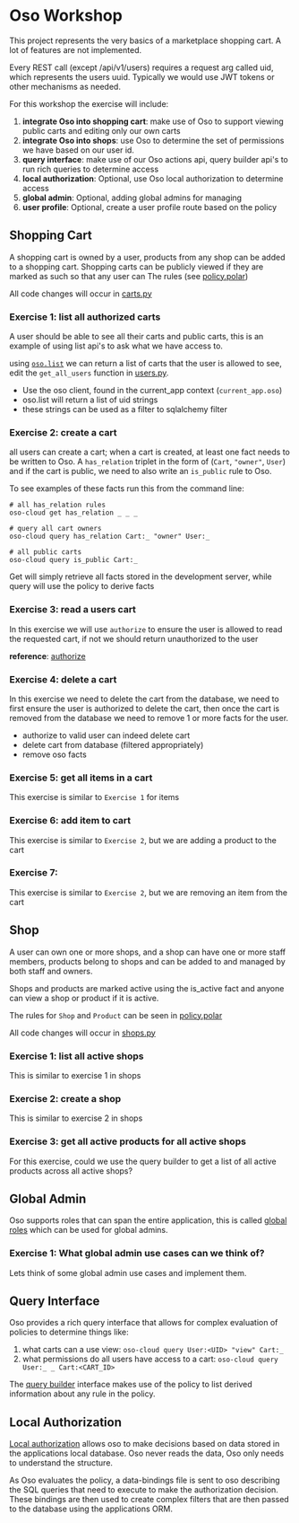 # Oso Workshop

This project represents the very basics of a marketplace shopping cart. A lot of 
features are not implemented.

Every REST call (except /api/v1/users) requires a request arg called uid, which represents
the users uuid. Typically we would use JWT tokens or other mechanisms as needed.

For this workshop the exercise will include:
1. **integrate Oso into shopping cart**: make use of Oso to support viewing public carts
   and editing only our own carts
2. **integrate Oso into shops**: use Oso to determine the set of permissions we have based
   on our user id.
3. **query interface**: make use of our Oso actions api, query builder api's to run rich
   queries to determine access
4. **local authorization**: Optional, use Oso local authorization to determine access
5. **global admin**: Optional, adding global admins for managing 
6. **user profile**: Optional, create a user profile route based on the policy

## Shopping Cart

A shopping cart is owned by a user, products from any shop can be added to a shopping cart.
Shopping carts can be publicly viewed if they are marked as such so that any user can 
The rules (see [policy.polar](./authorization/policy.polar))

All code changes will occur in [carts.py](./oso_demo/routes/carts.py)

### Exercise 1: list all authorized carts

A user should be able to see all their carts and public carts, this is an example of using 
list api's to ask what we have access to.

using [`oso.list`](https://www.osohq.com/docs/app-integration/client-apis/python#list-centralized]%20[#list-centralized) 
we can return a list of carts that the user is allowed to see, edit the `get_all_users` function in
[users.py](./oso_demo/routes/users.py).

* Use the oso client, found in the current_app context (`current_app.oso`)
* oso.list will return a list of uid strings
* these strings can be used as a filter to sqlalchemy filter

### Exercise 2: create a cart

all users can create a cart; when a cart is created, at least one fact needs to be written to Oso. A `has_relation` 
triplet in the form of (`Cart`, `"owner"`, `User`) and if the cart is public, we need to also write an `is_public`
rule to Oso.

To see examples of these facts run this from the command line:

```
# all has_relation rules
oso-cloud get has_relation _ _ _ 

# query all cart owners
oso-cloud query has_relation Cart:_ "owner" User:_

# all public carts
oso-cloud query is_public Cart:_
```

Get will simply retrieve all facts stored in the development server, while query will use the policy to derive facts

### Exercise 3: read a users cart

In this exercise we will use `authorize` to ensure the user is allowed to read the requested cart, if not we should 
return unauthorized to the user

**reference**: [authorize](https://www.osohq.com/docs/app-integration/client-apis/python#authorize-centralized)

### Exercise 4: delete a cart

In this exercise we need to delete the cart from the database, we need to first ensure the user is authorized to 
delete the cart, then once the cart is removed from the database we need to remove 1 or more facts for the user.

* authorize to valid user can indeed delete cart
* delete cart from database (filtered appropriately)
* remove oso facts

### Exercise 5: get all items in a cart

This exercise is similar to `Exercise 1` for items

### Exercise 6: add item to cart

This exercise is similar to `Exercise 2`, but we are adding a
product to the cart

### Exercise 7:

This exercise is similar to `Exercise 2`, but we are removing an item from the cart

## Shop

A user can own one or more shops, and a shop can have one or more staff members, products
belong to shops and can be added to and managed by both staff and owners.

Shops and products are marked active using the is_active fact and anyone can view a shop or
product if it is active.

The rules for `Shop` and `Product` can be seen in [policy.polar](./authorization/policy.polar)

All code changes will occur in [shops.py](./oso_demo/routes/shops.py)

### Exercise 1: list all active shops

This is similar to exercise 1 in shops

### Exercise 2: create a shop

This is similar to exercise 2 in shops

### Exercise 3: get all active products for all active shops

For this exercise, could we use the query builder to get a list of all active products across all active shops?

## Global Admin

Oso supports roles that can span the entire application, this is called [global roles](https://www.osohq.com/docs/modeling-in-polar/role-based-access-control-rbac/globalroles)
which can be used for global admins. 

### Exercise 1: What global admin use cases can we think of?

Lets think of some global admin use cases and implement them.

## Query Interface

Oso provides a rich query interface that allows for complex evaluation of policies to determine things like:
1. what carts can a use view: `oso-cloud query User:<UID> "view" Cart:_`
2. what permissions do all users have access to a cart: `oso-cloud query User:_ _ Cart:<CART_ID>`

The [query builder](https://www.osohq.com/docs/app-integration/client-apis/python#method-build-query) interface makes 
use of the policy to list derived information about any rule in the policy.

## Local Authorization

[Local authorization](https://www.osohq.com/docs/authorization-data/local-authorization) allows oso to make decisions 
based on data stored in the applications local database. Oso never reads the data, Oso only needs to understand the 
structure.

As Oso evaluates the policy, a data-bindings file is sent to oso describing the SQL queries that need to execute to 
make the authorization decision. These bindings are then used to create complex filters that are then passed to the 
database using the applications ORM.

